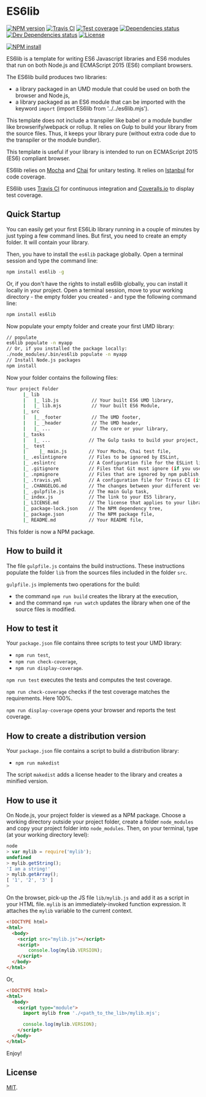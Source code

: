 # ES6lib

[![NPM version][npm-image]][npm-url]
[![Travis CI][travis-image]][travis-url]
[![Test coverage][coveralls-image]][coveralls-url]
[![Dependencies status][dependencies-image]][dependencies-url]
[![Dev Dependencies status][devdependencies-image]][devdependencies-url]
[![License][license-image]](LICENSE.md)
<!--- [![node version][node-image]][node-url] -->

[![NPM install][npm-install-image]][npm-install-url]

ES6lib is a template for writing ES6 Javascript libraries and ES6 modules that run on both Node.js and ECMAScript 2015 (ES6) compliant browsers.

The ES6lib build produces two libraries:

  * a library packaged in an UMD module that could be used on both the browser and Node.js,
  * a library packaged as an ES6 module that can be imported with the keyword `import` (import ES6lib from '../../es6lib.mjs').

This template does not include a transpiler like babel or a module bundler like browserify/webpack or rollup. It relies on Gulp to build your library from the source files. Thus, it keeps your library pure (without extra code due to the transpiler or the module bundler).

This template is useful if your library is intended to run on ECMAScript 2015 (ES6) compliant browser.

ES6lib relies on [Mocha](https://mochajs.org) and [Chai](http://chaijs.com) for unitary testing. It relies on [Istanbul](https://gotwarlost.github.io/istanbul/) for code coverage.

ES6lib uses [Travis CI](https://travis-ci.org) for continuous integration and [Coveralls.io](https://coveralls.io) to display test coverage.


## Quick Startup

You can easily get your first ES6Lib library running in a couple of minutes by just typing a few command lines. But first, you need to create an empty folder. It will contain your library.

Then, you have to install the `es6lib` package globally. Open a terminal session and type the command line:

```bash
npm install es6lib -g
```

Or, if you don't have the rights to install es6lib globally, you can install it locally in your project. Open a terminal session, move to your working directory - the empty folder you created - and type the following command line:

```bash
npm install es6lib
```

Now populate your empty folder and create your first UMD library:

```bash
// populate
es6lib populate -n myapp
// Or, if you installed the package locally:
./node_modules/.bin/es6lib populate -n myapp
// Install Node.js packages
npm install
```

Now your folder contains the following files:

```bash
Your project Folder
      |_ lib
      |   |_ lib.js            // Your built ES6 UMD library,
      |   |_ lib.mjs           // Your built ES6 Module,   
      |_ src
      |   |_ _footer           // The UMD footer,
      |   |_ _header           // The UMD header,
      |   |_ ...               // The core or your library,
      |_ tasks
      |   |_ ...              // The Gulp tasks to build your project,
      |_  test
      |     |_ main.js        // Your Mocha, Chai test file,
      |_ .eslintignore        // Files to be ignored by ESLint,
      |_ .eslintrc            // A Configuration file for the ESLint linter tool (if you use it),
      |_ .gitignore           // Files that Git must ignore (if you use git),
      |_ .npmignore           // Files that are ignored by npm publish,
      |_ .travis.yml          // A configuration file for Travis CI (if you use it),
      |_ .CHANGELOG.md        // The changes between your different versions,
      |_ .gulpfile.js         // The main Gulp task,
      |_ index.js             // The link to your ES5 library,
      |_ LICENSE.md           // The license that applies to your library (here MIT),
      |_ package-lock.json    // The NPM dependency tree,
      |_ package.json         // The NPM package file,
      |_ README.md            // Your README file,
```

This folder is now a NPM package.


## How to build it

The file `gulpfile.js` contains the build instructions. These instructions populate the folder `lib` from the sources files included in the folder `src`.

`gulpfile.js` implements two operations for the build:
  * the command `npm run build` creates the library at the execution,
  * and the command `npm run watch` updates the library when one of the source files is modified.


## How to test it

Your `package.json` file contains three scripts to test your UMD library:

  * `npm run test`,
  * `npm run check-coverage`,
  * `npm run display-coverage`.

`npm run test` executes the tests and computes the test coverage.

`npm run check-coverage` checks if the test coverage matches the requirements. Here 100%.

`npm run display-coverage` opens your browser and reports the test coverage.


## How to create a distribution version

Your `package.json` file contains a script to build a distribution library:

  * `npm run makedist`

The script `makedist` adds a license header to the library and creates a minified version.


## How to use it

On Node.js, your project folder is viewed as a NPM package. Choose a working directory outside your project folder, create a folder `node_modules` and copy your project folder into `node_modules`. Then, on your terminal, type (at your working directory level):

```js
node
> var mylib = require('mylib');
undefined
> mylib.getString();
'I am a string!'
> mylib.getArray();
[ '1', '2', '3' ]
>
```

On the browser, pick-up the JS file `lib/mylib.js` and add it as a script in your HTML file. `mylib` is an immediately-invoked function expression. It attaches the `mylib` variable to the current context.

```html
<!DOCTYPE html>
<html>
  <body>
    <script src="mylib.js"></script>
    <script>
    	console.log(mylib.VERSION);
    </script>
  </body>
</html>
```

Or,

```html
<!DOCTYPE html>
<html>
  <body>
    <script type="module">
      import mylib from './<path_to_the_lib>/mylib.mjs';

      console.log(mylib.VERSION);
    </script>
  </body>
</html>
```

Enjoy!

## License

[MIT](LICENSE.md).

<!--- URls -->

[npm-image]: https://img.shields.io/npm/v/@mobilabs/es6lib.svg?style=flat-square
[npm-install-image]: https://nodei.co/npm/@mobilabs/es6lib.png?compact=true
[node-image]: https://img.shields.io/badge/node.js-%3E=_0.10-green.svg?style=flat-square
[download-image]: https://img.shields.io/npm/dm/@mobilabs/es6lib.svg?style=flat-square
[travis-image]: https://img.shields.io/travis/jclo/es6lib.svg?style=flat-square
[coveralls-image]: https://img.shields.io/coveralls/jclo/es6lib/master.svg?style=flat-square
[dependencies-image]: https://david-dm.org/jclo/es6lib/status.svg?theme=shields.io
[devdependencies-image]: https://david-dm.org/jclo/es6lib/dev-status.svg?theme=shields.io
[license-image]: https://img.shields.io/npm/l/@mobilabs/es6lib.svg?style=flat-square

[npm-url]: https://www.npmjs.com/package/@mobilabs/es6lib
[npm-install-url]: https://nodei.co/npm/@mobilabs/es6lib
[node-url]: http://nodejs.org/download
[download-url]: https://www.npmjs.com/package/@mobilabs/es6lib
[travis-url]: https://travis-ci.org/jclo/es6lib
[coveralls-url]: https://coveralls.io/github/jclo/es6lib?branch=master
[dependencies-url]: https://david-dm.org/jclo/es6lib
[devdependencies-url]: https://david-dm.org/jclo/es6lib?type=dev
[license-url]: http://opensource.org/licenses/MIT
